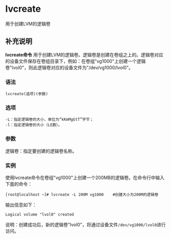 lvcreate
===

用于创建LVM的逻辑卷

## 补充说明

**lvcreate命令** 用于创建LVM的逻辑卷。逻辑卷是创建在卷组之上的。逻辑卷对应的设备文件保存在卷组目录下，例如：在卷组"vg1000"上创建一个逻辑卷"lvol0"，则此逻辑卷对应的设备文件为"/dev/vg1000/lvol0"。

###  语法

```shell
lvcreate(选项)(参数)
```

###  选项

```shell
-L：指定逻辑卷的大小，单位为“kKmMgGtT”字节；
-l：指定逻辑卷的大小（LE数）。
```

###  参数

逻辑卷：指定要创建的逻辑卷名称。

###  实例

使用lvcreate命令在卷组"vg1000"上创建一个200MB的逻辑卷。在命令行中输入下面的命令：

```shell
[root@localhost ~]# lvcreate -L 200M vg1000    #创建大小为200M的逻辑卷
```

输出信息如下：

```shell
Logical volume "lvol0" created
```

说明：创建成功后，新的逻辑卷"lvol0"，将通过设备文件`/dev/vg1000/lvol0`进行访问。


<!-- Linux命令行搜索引擎：https://github.com/wsdo/linux-complete-guide.git -->
